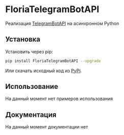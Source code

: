 # FloriaTelegramBotAPI

Реализация [TelegramBotAPI](https://core.telegram.org/bots/api) на асинхронном Python

## Установка

Установить через pip:

```bash 
pip install FloriaTelegramBotAPI --upgrade
```

Или скачать исходный код из [PyPi](https://pypi.org/project/FloriaTelegramBotAPI/).

## Использование

На данный момент нет примеров использования

## Документация

На данный момент документации нет